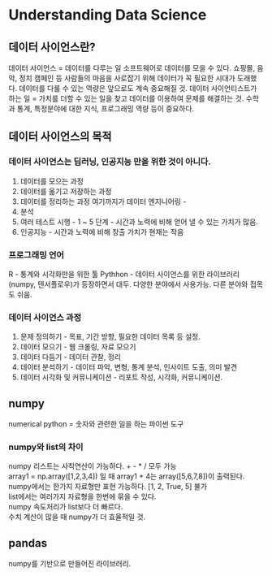 # Understanding Data Science

## 데이터 사이언스란?
데이터 사이언스 = 데이터를 다루는 일
소프트웨어로 데이터를 모을 수 있다.
쇼핑몰, 음악, 정치 캠페인 등 사람들의 마음을 사로잡기 위해 데이터가 꼭 필요한 시대가 도래했다.
데이터를 다룰 수 있는 역량은 앞으로도 계속 중요해질 것.
데이터 사이언티스트가 하는 일 = 가치를 더할 수 있는 일을 찾고 데이터를 이용하여 문제를 해결하는 것. 수학과 통계, 특정분야에 대한 지식, 프로그래밍 역량 등이 중요하다.

## 데이터 사이언스의 목적
### 데이터 사이언스는 딥러닝, 인공지능 만을 위한 것이 아니다.

1. 데이터를 모으는 과정
2. 데이터를 옮기고 저장하는 과정
3. 데이터를 정리하는 과정
여기까지가 데이터 엔지니어링 -
4. 분석
5. 여러 테스트 시행 - 1 ~ 5 단계 - 시간과 노력에 비해 얻어 낼 수 있는 가치가 많음. 
6. 인공지능 - 시간과 노력에 비해 창출 가치가 현재는 작음

### 프로그래밍 언어
R - 통계와 시각화만을 위한 툴
Pythhon - 데이터 사이언스를 위한 라이브러리(numpy, 텐서플로우)가 등장하면서 대두. 다양한 분야에서 사용가능. 다른 분야와 접목도 쉬움.

### 데이터 사이언스 과정
1. 문제 정의하기 - 목표, 기간 방향, 필요한 데이터 목록 등 설정.
2. 데이터 모으기 - 웹 크롤링, 자료 모으기
3. 데이터 다듬기 - 데이터 관찰, 정리
4. 데이터 분석하기 - 데이터 파악, 변형, 통계 분석, 인사이트 도출, 의미 발견
5. 데이터 시각화 및 커뮤니케이션 - 리포트 작성, 시각화, 커뮤니케이션.

## numpy
numerical python = 숫자와 관련한 일을 하는 파이썬 도구
### numpy와 list의 차이
numpy 리스트는 사칙연산이 가능하다. + - * / 모두 가능   
array1 = np.array([1,2,3,4]) 일 때 array1 + 4는 array([5,6,7,8])이 출력된다.  
numpy에서는 한가지 자료형만 표현 가능하다. [1, 2, True, 5] 불가  
list에서는 여러가지 자료형을 한번에 묶을 수 있다.   
numpy 속도처리가 list보다 더 빠르다.   
수치 계산이 많을 때 numpy가 더 효율적일 것.   

## pandas
numpy를 기반으로 만들어진 라이브러리.
